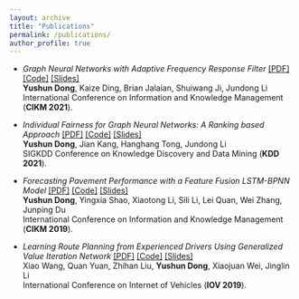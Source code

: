 ```yaml
---
layout: archive
title: "Publications"
permalink: /publications/
author_profile: true
---
```


- *Graph Neural Networks with Adaptive Frequency Response Filter* [\[PDF\]](https://github.com/yushundong/AdaGNN/raw/main/Graph%20Neural%20Networks%20with%20Adaptive%20Frequency%20Response%20Filter.pdf) [\[Code\]](https://github.com/yushundong/AdaGNN) [\[Slides\]](https://github.com/yushundong/AdaGNN/blob/main/adagnn_cikm2021.pdf)<br>
**Yushun Dong**, Kaize Ding, Brian Jalaian, Shuiwang Ji, Jundong Li <br>
International Conference on Information and Knowledge Management (**CIKM 2021**). 

- *Individual Fairness for Graph Neural Networks: A Ranking based Approach* [\[PDF\]](https://github.com/yushundong/REDRESS/raw/main/Individual%20Fairness%20for%20Graph%20Neural%20Networks%20A%20Ranking%20based%20Approach.pdf) [\[Code\]](https://github.com/yushundong/REDRESS) [\[Slides\]](https://github.com/yushundong/REDRESS/blob/main/redress.pptx)<br>
**Yushun Dong**, Jian Kang, Hanghang Tong, Jundong Li <br>
SIGKDD Conference on Knowledge Discovery and Data Mining (**KDD 2021**). 

- *Forecasting Pavement Performance with a Feature Fusion LSTM-BPNN Model* [\[PDF\]](https://github.com/yushundong/yushundong.github.io/raw/master/_pages/Forecasting%20Pavement%20Performance%20with%20a%20Feature%20Fusion%20LSTM-BPNN%20Model.pdf) [\[Code\]](https://yushundong.github.io//publications/) [\[Slides\]](https://yushundong.github.io//publications/)<br>
**Yushun Dong**, Yingxia Shao, Xiaotong Li, Sili Li, Lei Quan, Wei Zhang, Junping Du <br>
International Conference on Information and Knowledge Management (**CIKM 2019**). 

- *Learning Route Planning from Experienced Drivers Using Generalized Value Iteration Network* [\[PDF\]](https://link.springer.com/chapter/10.1007/978-3-030-38651-1_9) [\[Code\]](https://yushundong.github.io//publications/) [\[Slides\]](https://yushundong.github.io//publications/)<br>
Xiao Wang, Quan Yuan, Zhihan Liu, **Yushun Dong**, Xiaojuan Wei, Jinglin Li <br>
International Conference on Internet of Vehicles (**IOV 2019**). 


